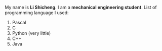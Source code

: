 My name is **Li Shicheng**. I am a **mechanical engineering student**.
List of programming language I used:
1. Pascal
2. C
3. Python (very little)
4. C++
5. Java


